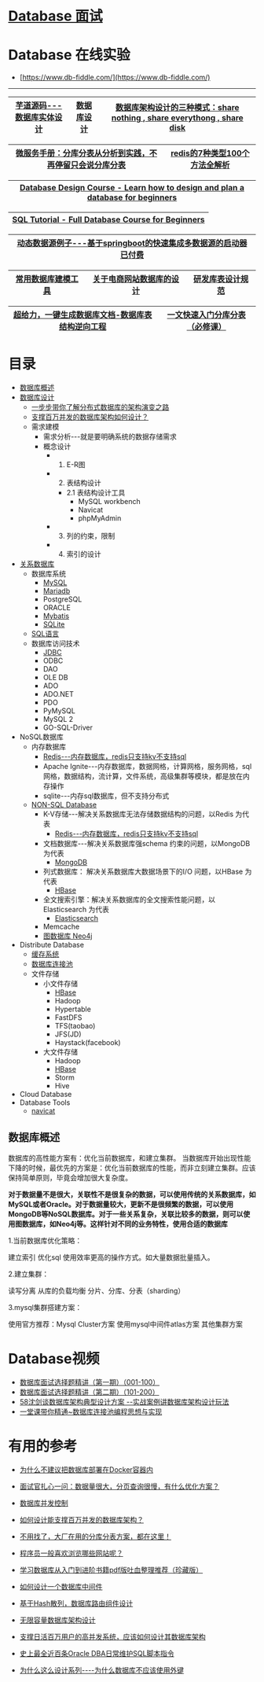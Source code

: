 # [Database 面试](https://github.com/stevenli91748/Database/blob/master/Interview.md)


# Database 在线实验
* [https://www.db-fiddle.com/](https://www.db-fiddle.com/)

---

[芋道源码---数据库实体设计](http://svip.iocoder.cn/categories/%E6%95%B0%E6%8D%AE%E5%BA%93%E5%AE%9E%E4%BD%93%E8%AE%BE%E8%AE%A1/)|[数据库设计](https://www.cnblogs.com/zping/category/147365.html)|[数据库架构设计的三种模式：share nothing , share everythong , share disk](https://www.cnblogs.com/kzwrcom/p/6397709.html)|
---|---|---|

 [微服务手册：分库分表从分析到实践，不再停留只会说分库分表](https://www.toutiao.com/a6897352881528177164/?log_from=94599671e8ca6_1630132174661)|[redis的7种类型100个方法全解析](https://www.toutiao.com/a6833638765508952588/?log_from=30b1b82b18ef6_1630173323928)|
 ---|---|

[Database Design Course - Learn how to design and plan a database for beginners](https://www.youtube.com/watch?v=ztHopE5Wnpc&t=43s)|
---|

[SQL Tutorial - Full Database Course for Beginners](https://www.youtube.com/watch?v=HXV3zeQKqGY)|
---|

[动态数据源例子---基于springboot的快速集成多数据源的启动器 已付费](https://www.kancloud.cn/tracy5546/dynamic-datasource/2344619)|
---|


[常用数据库建模工具](https://blog.csdn.net/wren2004/article/details/79554817)|[关于电商网站数据库的设计](https://www.zhihu.com/question/27607346)|[研发库表设计规范](https://www.jianshu.com/p/4b0d82c817fa)|
---|---|---|

[超给力，一键生成数据库文档-数据库表结构逆向工程](http://www.zimug.com/java/spring/%e8%b6%85%e7%bb%99%e5%8a%9b%ef%bc%8c%e4%b8%80%e9%94%ae%e7%94%9f%e6%88%90%e6%95%b0%e6%8d%ae%e5%ba%93%e6%96%87%e6%a1%a3-%e6%95%b0%e6%8d%ae%e5%ba%93%e8%a1%a8%e7%bb%93%e6%9e%84%e9%80%86%e5%90%91%e5%b7%a5/.html)|[一文快速入门分库分表（必修课）](https://my.oschina.net/u/4455409/blog/4649313)|
---|---|



# 目录
* [数据库概述](#数据库概述)
* [数据库设计](https://github.com/stevenli91748/Database/blob/master/%E6%95%B0%E6%8D%AE%E5%BA%93%E8%AE%BE%E8%AE%A1/README.md)
  * [一步步带你了解分布式数据库的架构演变之路](https://zhuanlan.zhihu.com/p/57907022)
  * [支撑百万并发的数据库架构如何设计？](https://zhuanlan.zhihu.com/p/57802566)
  * 需求建模
    * 需求分析---就是要明确系统的数据存储需求
    * 概念设计
      * 1. E-R图
      * 2. 表结构设计
        * 2.1  表结构设计工具
          * MySQL workbench
          * Navicat
          * phpMyAdmin
      * 3. 列的约束，限制
      * 4. 索引的设计
* [关系数据库](https://github.com/stevenli91748/Database/blob/master/关系数据库/README.md)
  * 数据库系统
    * [MySQL](https://github.com/stevenli91748/Database/blob/master/MySQL/README.md)
    * [Mariadb](https://github.com/stevenli91748/Database/blob/master/Mariadb/README.md)
    * PostgreSQL
    * ORACLE
    * [Mybatis](https://github.com/stevenli91748/Database/blob/master/Mybatis/README.md)
    * [SQLite](https://github.com/stevenli91748/Database/blob/master/SQLite/README.md)
   * [SQL语言](https://github.com/stevenli91748/Database/tree/master/SQL)
  * 数据库访问技术 
    * [JDBC](https://github.com/stevenli91748/Database/blob/master/JDBC/README.md) 
    * ODBC
    * DAO
    * OLE DB
    * ADO
    * ADO.NET
    * PDO
    * PyMySQL
    * MySQL 2
    * GO-SQL-Driver
* NoSQL数据库
  * 内存数据库
    * [Redis---内存数据库，redis只支持kv不支持sql](https://github.com/stevenli91748/Database/blob/master/Redis/README.md)
    * Apache Ignite---内存数据库，数据网格，计算网格，服务网格，sql网格，数据结构，流计算，文件系统，高级集群等模块，都是放在内存操作
    * sqlite---内存sql数据库，但不支持分布式 
  * [NON-SQL Database](https://github.com/stevenli91748/System-Design/blob/master/High%20performance%20architecture/NoSQL数据库集群.md)
    * K-V存储---解决关系数据库无法存储数据结构的问题，以Redis 为代表
      * [Redis---内存数据库，redis只支持kv不支持sql](https://github.com/stevenli91748/Database/blob/master/Redis/README.md)
    * 文档数据库---解决关系数据库强schema 约束的问题，以MongoDB 为代表
      * [MongoDB](https://github.com/stevenli91748/Database/blob/master/MongoDB/README.md)  
    * 列式数据库： 解决关系数据库大数据场景下的I/O 问题，以HBase 为代表
      * [HBase](https://github.com/stevenli91748/Database/blob/master/HBase/README.md)
    * 全文搜索引擎：解决关系数据库的全文搜索性能问题，以Elasticsearch 为代表
      * [Elasticsearch](https://github.com/stevenli91748/Database/blob/master/Elasticsearch/README.md)
    * Memcache
    * [图数据库 Neo4j](https://github.com/stevenli91748/Database/tree/master/Neo4j%E5%9B%BE%E5%BD%A2%E6%95%B0%E6%8D%AE%E5%BA%93)
* Distribute Database
  * [缓存系统](https://github.com/stevenli91748/Database/blob/master/缓存系统/README.md)
  * [数据库连接池](https://github.com/stevenli91748/Database/blob/master/%E6%95%B0%E6%8D%AE%E5%BA%93%E8%BF%9E%E6%8E%A5%E6%B1%A0/README.md)
  * 文件存储
    * 小文件存储
      * [HBase](https://github.com/stevenli91748/Database/blob/master/HBase/README.md)
      * Hadoop
      * Hypertable
      * FastDFS
      * TFS(taobao)
      * JFS(JD)
      * Haystack(facebook)
    * 大文件存储
      * Hadoop
      * [HBase](https://github.com/stevenli91748/Database/blob/master/HBase/README.md)
      * Storm
      * Hive
* Cloud Database
* Database Tools
  * [navicat](https://github.com/stevenli91748/Database/blob/master/Navicat/README.md)

## 数据库概述

数据库的高性能方案有：优化当前数据库，和建立集群。
当数据库开始出现性能下降的时候，最优先的方案是：优化当前数据库的性能，而非立刻建立集群。应该保持简单原则，毕竟会增加很大复杂度。

**对于数据量不是很大，关联性不是很复杂的数据，可以使用传统的关系数据库，如MySQL或者Oracle。对于数据量较大，更新不是很频繁的数据，可以使用MongoDB等NoSQL数据库。对于一些关系复杂，关联比较多的数据，则可以使用图数据库，如Neo4j等。这样针对不同的业务特性，使用合适的数据库**



1.当前数据库优化策略：

建立索引
优化sql
使用效率更高的操作方式。如大量数据批量插入。

2.建立集群：

读写分离
从库的负载均衡
分片、分库、分表（sharding）

3.mysql集群搭建方案：

使用官方推荐：Mysql Cluster方案
使用mysql中间件atlas方案
其他集群方案

# Database视频

 * [数据库面试选择题精讲（第一期）（001-100）](https://edu.51cto.com/center/course/lesson/index?id=684264)
 * [数据库面试选择题精讲（第二期）（101-200）](https://edu.51cto.com/center/course/lesson/index?id=734912)
 * [ 58沈剑谈数据库架构典型设计方案 --实战案例讲数据库架构设计玩法](https://edu.51cto.com/center/course/lesson/index?id=249944)
 * [一堂课带你精通~数据库连接池编程思想与实现](https://www.bilibili.com/video/av58455529)

# 有用的参考
 * [为什么不建议把数据库部署在Docker容器内](https://www.jianshu.com/p/8540704fa4d1)
 * [面试官扎心一问：数据量很大，分页查询很慢，有什么优化方案？](https://zhuanlan.zhihu.com/p/169599922?utm_source=wechat_session&utm_medium=social&utm_oi=991812777480134656&utm_content=first)
 * [数据库并发控制](https://zhuanlan.zhihu.com/p/168672853?utm_source=wechat_session&utm_medium=social&utm_oi=991812777480134656&utm_content=first)
 * [如何设计能支撑百万并发的数据库架构？](http://www.52im.net/thread-2510-1-1.html)
 * [不用找了，大厂在用的分库分表方案，都在这里！](https://www.jianshu.com/p/5b2bb76d26d6)
 * [程序员一般喜欢浏览哪些网站呢？](https://www.zhihu.com/question/283272958/answer/598956527?utm_source=wechat_session&utm_medium=social&utm_oi=991812777480134656)
* [学习数据库从入门到进阶书籍pdf版吐血整理推荐（珍藏版）](https://pymlovelyq.github.io/2018/10/12/database/)

* [如何设计一个数据库中间件](https://mp.weixin.qq.com/s?__biz=MjM5MzA1Mzc3Nw==&mid=2247483731&idx=1&sn=becba16988f25998d910bc27016de015&chksm=a69dac6d91ea257bea56e75e41c5fd06a3dee892c2a2f57e22202402b68931463adf471bcb13&scene=21#wechat_redirect)

* [基于Hash散列，数据库路由组件设计](https://bugstack.cn/itstack-ark-middleware/2021/08/19/%E5%9F%BA%E4%BA%8EHash%E6%95%A3%E5%88%97-%E6%95%B0%E6%8D%AE%E5%BA%93%E8%B7%AF%E7%94%B1%E7%BB%84%E4%BB%B6%E8%AE%BE%E8%AE%A1.html)

* [无限容量数据库架构设计](https://mp.weixin.qq.com/s?__biz=MjM5ODYxMDA5OQ==&mid=2651960378&idx=1&sn=971a8db3251a232e3feeb7ff6235c96b&chksm=bd2d01e68a5a88f0f05c184340bcda81125ed1de772b35ef12b34c1f5f81c7b5a60cb8047f3c&scene=25#wechat_redirect)

* [支撑日活百万用户的高并发系统，应该如何设计其数据库架构](https://juejin.im/post/5c6a9f25518825787e69e70a)
* [史上最全近百条Oracle DBA日常维护SQL脚本指令](https://mp.weixin.qq.com/s?__biz=MjM5MDAxOTk2MQ==&mid=2650281305&idx=1&sn=0acc5cd128667d9bd21eabd90bfcc90d&chksm=be478d4f893004596a9c203d43184f7aa74f64955f9f3659dc206a06233a6fdd2c3217d49958&scene=21#wechat_redirect)
* [为什么这么设计系列----为什么数据库不应该使用外键](https://draveness.me/whys-the-design-database-foreign-key/)
